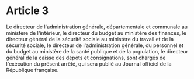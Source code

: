 # Article 3

Le directeur de l'administration générale, départementale et communale au ministère de l'intérieur, le directeur du budget au ministère des finances, le directeur général de la sécurité sociale au ministère du travail et de la sécurité sociale, le directeur de l'administration générale, du personnel et du budget au ministère de la santé publique et de la population, le directeur général de la caisse des dépôts et consignations, sont chargés de l'exécution du présent arrêté, qui sera publié au Journal officiel de la République française.
